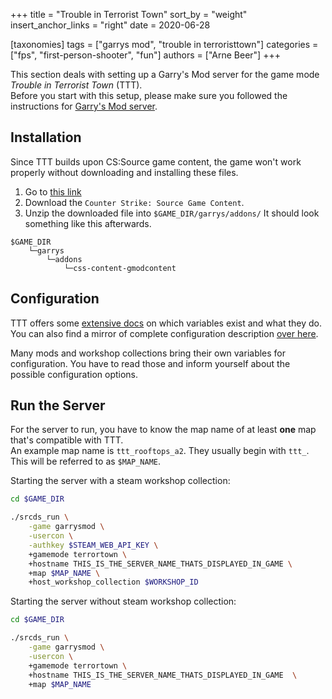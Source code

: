 +++
title = "Trouble in Terrorist Town"
sort_by = "weight"
insert_anchor_links = "right"
date = 2020-06-28

[taxonomies]
tags = ["garrys mod", "trouble in terroristtown"]
categories = ["fps", "first-person-shooter", "fun"]
authors = ["Arne Beer"]
+++


This section deals with setting up a Garry's Mod server for the game mode _Trouble in Terrorist Town_ (TTT).  
Before you start with this setup, please make sure you followed the instructions for [Garry's Mod server](/garrys_mod/).

## Installation

Since TTT builds upon CS:Source game content, the game won't work properly without downloading and installing these files.

1. Go to [this link](https://gmodcontent.com/)
2. Download the `Counter Strike: Source Game Content`.
3. Unzip the downloaded file into `$GAME_DIR/garrys/addons/`
    It should look something like this afterwards.
```text
$GAME_DIR
    └─garrys
        └─addons
            └─css-content-gmodcontent
```

## Configuration

TTT offers some [extensive docs](http://www.troubleinterroristtown.com/config-and-commands/convars) on which variables exist and what they do.  
You can also find a mirror of complete configuration description [over here](@/garrys_mod/ttt/configuration.md).

Many mods and workshop collections bring their own variables for configuration.
You have to read those and inform yourself about the possible configuration options.

## Run the Server

For the server to run, you have to know the map name of at least **one** map that's compatible with TTT.  
An example map name is `ttt_rooftops_a2`. They usually begin with `ttt_`.
This will be referred to as `$MAP_NAME`.

Starting the server with a steam workshop collection:
```bash
cd $GAME_DIR

./srcds_run \
    -game garrysmod \
    -usercon \
    -authkey $STEAM_WEB_API_KEY \
    +gamemode terrortown \
    +hostname THIS_IS_THE_SERVER_NAME_THATS_DISPLAYED_IN_GAME \
    +map $MAP_NAME \
    +host_workshop_collection $WORKSHOP_ID
```

Starting the server without steam workshop collection:
```bash
cd $GAME_DIR

./srcds_run \
    -game garrysmod \
    -usercon \
    +gamemode terrortown \
    +hostname THIS_IS_THE_SERVER_NAME_THATS_DISPLAYED_IN_GAME  \
    +map $MAP_NAME
```
